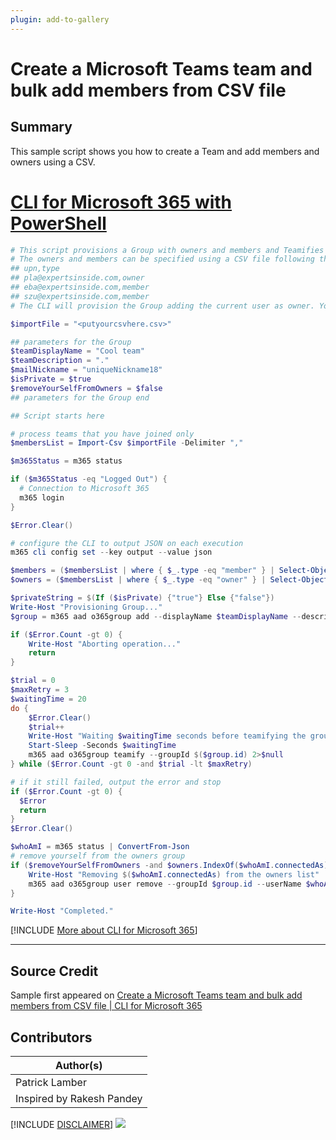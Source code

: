 ```yaml
---
plugin: add-to-gallery
---
```


# Create a Microsoft Teams team and bulk add members from CSV file

## Summary

 This sample script shows you how to create a Team and add members and owners using a CSV.
 
# [CLI for Microsoft 365 with PowerShell](#tab/cli-m365-ps)
```powershell
# This script provisions a Group with owners and members and Teamifies it
# The owners and members can be specified using a CSV file following this format
## upn,type
## pla@expertsinside.com,owner
## eba@expertsinside.com,member
## szu@expertsinside.com,member
# The CLI will provision the Group adding the current user as owner. You can remove this user from the owners list by using the $removeYourSelfFromOwners parameter

$importFile = "<putyourcsvhere.csv>"

## parameters for the Group
$teamDisplayName = "Cool team"
$teamDescription = "."
$mailNickname = "uniqueNickname18"
$isPrivate = $true  
$removeYourSelfFromOwners = $false
## parameters for the Group end

## Script starts here

# process teams that you have joined only
$membersList = Import-Csv $importFile -Delimiter ","

$m365Status = m365 status

if ($m365Status -eq "Logged Out") {
  # Connection to Microsoft 365
  m365 login
}

$Error.Clear()

# configure the CLI to output JSON on each execution
m365 cli config set --key output --value json

$members = ($membersList | where { $_.type -eq "member" } | Select-Object upn).upn -join ","
$owners = ($membersList | where { $_.type -eq "owner" } | Select-Object upn).upn -join ","

$privateString = $(If ($isPrivate) {"true"} Else {"false"})
Write-Host "Provisioning Group..."
$group = m365 aad o365group add --displayName $teamDisplayName --description $teamDescription --mailNickname $mailNickname --isPrivate $privateString --members $members --owners $owners | ConvertFrom-Json

if ($Error.Count -gt 0) {
    Write-Host "Aborting operation..."
    return
}

$trial = 0
$maxRetry = 3
$waitingTime = 20
do {
    $Error.Clear()
    $trial++
    Write-Host "Waiting $waitingTime seconds before teamifying the group (trial $trial/$maxRetry)..."
    Start-Sleep -Seconds $waitingTime
    m365 aad o365group teamify --groupId $($group.id) 2>$null
} while ($Error.Count -gt 0 -and $trial -lt $maxRetry)

# if it still failed, output the error and stop
if ($Error.Count -gt 0) {
  $Error
  return
}
$Error.Clear()

$whoAmI = m365 status | ConvertFrom-Json
# remove yourself from the owners group
if ($removeYourSelfFromOwners -and $owners.IndexOf($whoAmI.connectedAs) -eq -1) {
    Write-Host "Removing $($whoAmI.connectedAs) from the owners list"
    m365 aad o365group user remove --groupId $group.id --userName $whoAmI.connectedAs --confirm
}

Write-Host "Completed."
```
[!INCLUDE [More about CLI for Microsoft 365](../../docfx/includes/MORE-CLIM365.md)]
***

## Source Credit

Sample first appeared on [Create a Microsoft Teams team and bulk add members from CSV file | CLI for Microsoft 365](https://pnp.github.io/cli-microsoft365/sample-scripts/teams/create-team-and-add-members-and-owners/)

## Contributors

| Author(s) |
|-----------|
| Patrick Lamber |
| Inspired by Rakesh Pandey |


[!INCLUDE [DISCLAIMER](../../docfx/includes/DISCLAIMER.md)]
<img src="https://telemetry.sharepointpnp.com/script-samples/scripts/teams-create-team-and-add-members-and-owners" aria-hidden="true" />